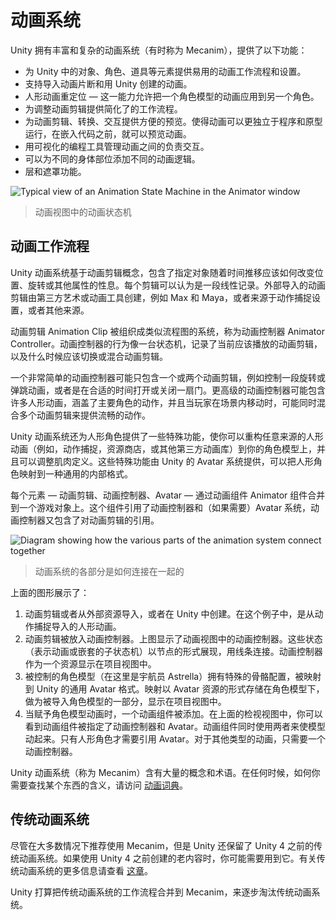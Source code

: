 <!-- > [Animation System Overview](https://docs.unity3d.com/Manual/AnimationOverview.html) -->

<!-- Unity Manual > Animation > Animation System Overview -->
<!-- Unity 手册 > 动画 > 动画系统预览 -->

<!-- # Animation System  -->
# 动画系统

<!-- Unity has a rich and sophisticated animation system (sometimes referred to as ‘Mecanim’). It provides: -->
Unity 拥有丰富和复杂的动画系统（有时称为 Mecanim），提供了以下功能：

<!-- 
* Easy workflow and setup of animations for all elements of Unity including objects, characters, and properties.
* Support for imported animation clips and animation created within Unity
* Humanoid animation retargeting - the ability to apply animations from one character model onto another.
* Simplified workflow for aligning animation clips.
* Convenient preview of animation clips, transitions and interactions between them. This allows animators to work more independently of programmers, prototype and preview their animations before gameplay code is hooked in.
* Management of complex interactions between animations with a visual programming tool.
* Animating different body parts with different logic.
* Layering and masking features
 -->
* 为 Unity 中的对象、角色、道具等元素提供易用的动画工作流程和设置。
* 支持导入动画片断和用 Unity 创建的动画。
* 人形动画重定位 — 这一能力允许把一个角色模型的动画应用到另一个角色。
* 为调整动画剪辑提供简化了的工作流程。
* 为动画剪辑、转换、交互提供方便的预览。使得动画可以更独立于程序和原型运行，在嵌入代码之前，就可以预览动画。
* 用可视化的编程工具管理动画之间的负责交互。
* 可以为不同的身体部位添加不同的动画逻辑。
* 层和遮罩功能。

![Typical view of an Animation State Machine in the Animator window](https://docs.unity3d.com/uploads/Main/MecanimShowcase.png)
<!-- > Typical view of an Animation State Machine in the Animator window -->

> 动画视图中的动画状态机

<!-- ## Animation workflow -->
## 动画工作流程

<!-- Unity’s animation system is based on the concept of Animation Clips, which contain information about how certain objects should change their position, rotation, or other properties over time. Each clip can be thought of as a single linear recording. Animation clips from external sources are created by artists or animators with 3rd party tools such as Max or Maya, or come from motion capture studios or other sources. -->
Unity 动画系统基于动画剪辑概念，包含了指定对象随着时间推移应该如何改变位置、旋转或其他属性的性息。每个剪辑可以认为是一段线性记录。外部导入的动画剪辑由第三方艺术或动画工具创建，例如 Max 和 Maya，或者来源于动作捕捉设置，或者其他来源。

<!-- Animation Clips are then organised into a structured flowchart-like system called an Animator Controller. The Animator Controller acts as a “State Machine” which keeps track of which clip should currently be playing, and when the animations should change or blend together. -->
动画剪辑 Animation Clip 被组织成类似流程图的系统，称为动画控制器 Animator Controller。动画控制器的行为像一台状态机，记录了当前应该播放的动画剪辑，以及什么时候应该切换或混合动画剪辑。

<!-- A very simple Animator Controller might only contain one or two clips, for example to control a powerup spinning and bouncing, or to animate a door opening and closing at the correct time. A more advanced Animator Controller might contain dozens of humanoid animations for all the main character’s actions, and might blend between multiple clips at the same time to provide a fluid motion as the player moves around the scene. -->
一个非常简单的动画控制器可能只包含一个或两个动画剪辑，例如控制一段旋转或弹跳动画，或者是在合适的时间打开或关闭一扇门。更高级的动画控制器可能包含许多人形动画，涵盖了主要角色的动作，并且当玩家在场景内移动时，可能同时混合多个动画剪辑来提供流畅的动作。

<!-- Unity’s Animation system also has numerous special features for handling humanoid characters which give you the ability to retarget humanoid animation from any source (Eg. motion capture, the asset store, or some other third-party animation library) to your own character model, as well as adjusting muscle definitions. These special features are enabled by Unity’s Avatar system, where humanoid characters are mapped to a common internal format. -->
Unity 动画系统还为人形角色提供了一些特殊功能，使你可以重构任意来源的人形动画（例如，动作捕捉，资源商店，或其他第三方动画库）到你的角色模型上，并且可以调整肌肉定义。这些特殊功能由 Unity 的 Avatar 系统提供，可以把人形角色映射到一种通用的内部格式。

<!-- Each of these pieces - the Animation Clips, the Animator Controller, and the Avatar, are brought together on a GameObject via the Animator Component. This component has a reference to an Animator Controller, and (if required) the Avatar for this model. The Animator Controller, in turn, contains the references to the Animation Clips it uses. -->
每个元素 — 动画剪辑、动画控制器、Avatar — 通过动画组件 Animator 组件合并到一个游戏对象上。这个组件引用了动画控制器和（如果需要）Avatar 系统，动画控制器又包含了对动画剪辑的引用。

![Diagram showing how the various parts of the animation system connect together](https://docs.unity3d.com/550/Documentation/uploads/Main/MecanimHowItFitsTogether.png)
<!-- > Diagram showing how the various parts of the animation system connect together -->
> 动画系统的各部分是如何连接在一起的

<!-- The above diagram shows the following: -->
上面的图形展示了：

<!-- 
1. Animation clips are imported from an external source or created within Unity. In this example, they are imported motion captured humanoid animations.
2. The animation clips are placed and arranged in an Animator Controller. This shows a view of an Animator Controller in the Animator window. The States (which may represent animations or nested sub-state machines) appear as nodes connected by lines. This Animator Controller exists as an asset in the Project window.
3. The rigged character model (in this case, the astronaut “Astrella”) has a specific configuration of bones which are mapped to Unity’s common Avatar format. This mapping is stored as an Avatar asset as part of the imported character model, and also appears in the Project window as shown.
4. When animating the character model, it has an Animator component attached. In the Inspector view shown above, you can see the [Animator Component]() which has both the [Animator Controller]() and the [Avatar]() assigned. The animator uses these together to animate the model. The Avatar reference is only necessary when animating a humanoid character. For other types of animation, only an Animator Controller is required.
 -->
1. 动画剪辑或者从外部资源导入，或者在 Unity 中创建。在这个例子中，是从动作捕捉导入的人形动画。
2. 动画剪辑被放入动画控制器。上图显示了动画视图中的动画控制器。这些状态（表示动画或嵌套的子状态机）以节点的形式展现，用线条连接。动画控制器作为一个资源显示在项目视图中。
3. 被控制的角色模型（在这里是宇航员 Astrella）拥有特殊的骨骼配置，被映射到 Unity 的通用 Avatar 格式。映射以 Avatar 资源的形式存储在角色模型下，做为被导入角色模型的一部分，显示在项目视图中。
4. 当赋予角色模型动画时，一个动画组件被添加。在上面的检视视图中，你可以看到动画组件被指定了动画控制器和 Avatar。动画组件同时使用两者来使模型动起来。只有人形角色才需要引用 Avatar。对于其他类型的动画，只需要一个动画控制器。

<!-- Unity’s animation system (Known as “Mecanim”) comes with a lot of concepts and terminology. If at any point, you need to find out what something means, go to our [Animation Glossary](https://docs.unity3d.com/550/Documentation/Manual/AnimationGlossary.html). -->
Unity 动画系统（称为 Mecanim）含有大量的概念和术语。在任何时候，如何你需要查找某个东西的含义，请访问 [动画词典](https://docs.unity3d.com/550/Documentation/Manual/AnimationGlossary.html)。

<!-- ## Legacy animation system -->
## 传统动画系统

<!-- While Mecanim is recommended for use in most situations, Unity has retained its legacy animation system which existed before Unity 4. You may need to use when working with older content created before Unity 4. For information on the Legacy animation system, see [this section](file:///Applications/Unity/Unity.app/Contents/Documentation/en/Manual/Animations.html) -->
尽管在大多数情况下推荐使用 Mecanim，但是 Unity 还保留了 Unity 4 之前的传统动画系统。如果使用 Unity 4 之前创建的老内容时，你可能需要用到它。有关传统动画系统的更多信息请查看 [这章](file:///Applications/Unity/Unity.app/Contents/Documentation/en/Manual/Animations.html)。

<!-- Unity intends to phase out the Legacy animation system over time for all cases by merging the workflows into Mecanim. -->
Unity 打算把传统动画系统的工作流程合并到 Mecanim，来逐步淘汰传统动画系统。
